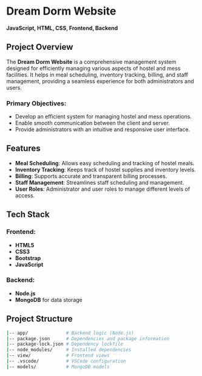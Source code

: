 # Dream Dorm Website

**JavaScript, HTML, CSS, Frontend, Backend**

## Project Overview

The **Dream Dorm Website** is a comprehensive management system designed for efficiently managing various aspects of hostel and mess facilities. It helps in meal scheduling, inventory tracking, billing, and staff management, providing a seamless experience for both administrators and users.

### Primary Objectives:
- Develop an efficient system for managing hostel and mess operations.
- Enable smooth communication between the client and server.
- Provide administrators with an intuitive and responsive user interface.

## Features
- **Meal Scheduling**: Allows easy scheduling and tracking of hostel meals.
- **Inventory Tracking**: Keeps track of hostel supplies and inventory levels.
- **Billing**: Supports accurate and transparent billing processes.
- **Staff Management**: Streamlines staff scheduling and management.
- **User Roles**: Administrator and user roles to manage different levels of access.

## Tech Stack

### Frontend:
- **HTML5**
- **CSS3**
- **Bootstrap**
- **JavaScript**

### Backend:
- **Node.js**
- **MongoDB** for data storage

## Project Structure

```bash
|-- app/              # Backend logic (Node.js)
|-- package.json      # Dependencies and package information
|-- package-lock.json # Dependency lockfile
|-- node_modules/     # Installed dependencies
|-- view/             # Frontend views
|-- .vscode/          # VSCode configuration
|-- models/           # MongoDB models
